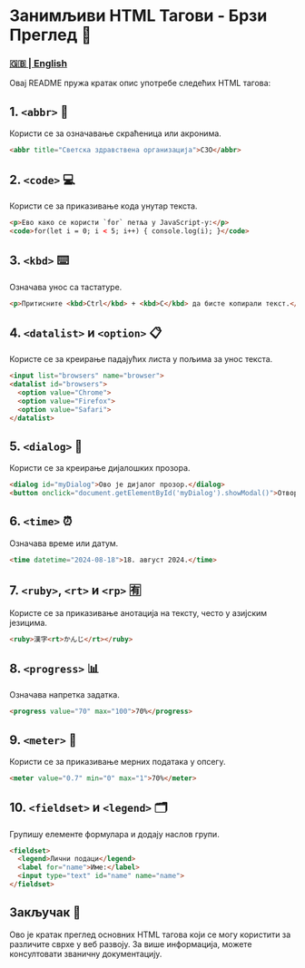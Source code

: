# Занимљиви HTML Тагови - Брзи Преглед 📄

### [🇬🇧 | English](README-en.md)

Овај README пружа кратак опис употребе следећих HTML тагова:

## 1. `<abbr>` 📝
Користи се за означавање скраћеница или акронима.
```html
<abbr title="Светска здравствена организација">СЗО</abbr>
```

## 2. `<code>` 💻
Користи се за приказивање кода унутар текста.
```html
<p>Ево како се користи `for` петља у JavaScript-у:</p>
<code>for(let i = 0; i < 5; i++) { console.log(i); }</code>
```

## 3. `<kbd>` ⌨️
Означава унос са тастатуре.
```html
<p>Притисните <kbd>Ctrl</kbd> + <kbd>C</kbd> да бисте копирали текст.</p>
```

## 4. `<datalist>` и `<option>` 📋
Користе се за креирање падајућих листа у пољима за унос текста.
```html
<input list="browsers" name="browser">
<datalist id="browsers">
  <option value="Chrome">
  <option value="Firefox">
  <option value="Safari">
</datalist>
```

## 5. `<dialog>` 💬
Користи се за креирање дијалошких прозора.
```html
<dialog id="myDialog">Ово је дијалог прозор.</dialog>
<button onclick="document.getElementById('myDialog').showModal()">Отвори дијалог</button>
```

## 6. `<time>` ⏰
Означава време или датум.
```html
<time datetime="2024-08-18">18. август 2024.</time>
```

## 7. `<ruby>`, `<rt>` и `<rp>` 🈶
Користе се за приказивање анотација на тексту, често у азијским језицима.
```html
<ruby>漢字<rt>かんじ</rt></ruby>
```

## 8. `<progress>` 📊
Означава напретка задатка.
```html
<progress value="70" max="100">70%</progress>
```

## 9. `<meter>` 📏
Користи се за приказивање мерних података у опсегу.
```html
<meter value="0.7" min="0" max="1">70%</meter>
```

## 10. `<fieldset>` и `<legend>` 🗂️
Групишу елементе формулара и додају наслов групи.
```html
<fieldset>
  <legend>Лични подаци</legend>
  <label for="name">Име:</label>
  <input type="text" id="name" name="name">
</fieldset>
```

## Закључак 🎉
Ово је кратак преглед основних HTML тагова који се могу користити за различите сврхе у веб развоју. За више информација, можете консултовати званичну документацију.
